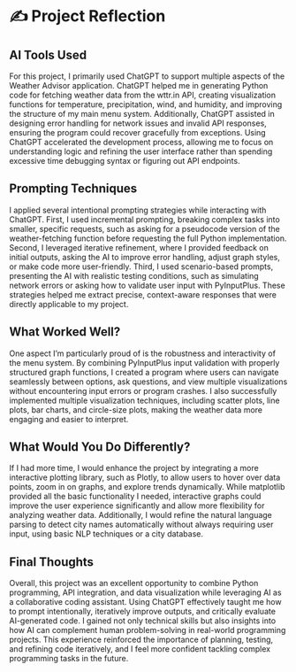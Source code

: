 # ✍️ Project Reflection

## AI Tools Used
For this project, I primarily used ChatGPT to support multiple aspects of the Weather Advisor application. ChatGPT helped me in generating Python code for fetching weather data from the wttr.in API, creating visualization functions for temperature, precipitation, wind, and humidity, and improving the structure of my main menu system. Additionally, ChatGPT assisted in designing error handling for network issues and invalid API responses, ensuring the program could recover gracefully from exceptions. Using ChatGPT accelerated the development process, allowing me to focus on understanding logic and refining the user interface rather than spending excessive time debugging syntax or figuring out API endpoints.

## Prompting Techniques
I applied several intentional prompting strategies while interacting with ChatGPT. First, I used incremental prompting, breaking complex tasks into smaller, specific requests, such as asking for a pseudocode version of the weather-fetching function before requesting the full Python implementation. Second, I leveraged iterative refinement, where I provided feedback on initial outputs, asking the AI to improve error handling, adjust graph styles, or make code more user-friendly. Third, I used scenario-based prompts, presenting the AI with realistic testing conditions, such as simulating network errors or asking how to validate user input with PyInputPlus. These strategies helped me extract precise, context-aware responses that were directly applicable to my project.

## What Worked Well?
One aspect I’m particularly proud of is the robustness and interactivity of the menu system. By combining PyInputPlus input validation with properly structured graph functions, I created a program where users can navigate seamlessly between options, ask questions, and view multiple visualizations without encountering input errors or program crashes. I also successfully implemented multiple visualization techniques, including scatter plots, line plots, bar charts, and circle-size plots, making the weather data more engaging and easier to interpret.

## What Would You Do Differently?
If I had more time, I would enhance the project by integrating a more interactive plotting library, such as Plotly, to allow users to hover over data points, zoom in on graphs, and explore trends dynamically. While matplotlib provided all the basic functionality I needed, interactive graphs could improve the user experience significantly and allow more flexibility for analyzing weather data. Additionally, I would refine the natural language parsing to detect city names automatically without always requiring user input, using basic NLP techniques or a city database.
## Final Thoughts
Overall, this project was an excellent opportunity to combine Python programming, API integration, and data visualization while leveraging AI as a collaborative coding assistant. Using ChatGPT effectively taught me how to prompt intentionally, iteratively improve outputs, and critically evaluate AI-generated code. I gained not only technical skills but also insights into how AI can complement human problem-solving in real-world programming projects. This experience reinforced the importance of planning, testing, and refining code iteratively, and I feel more confident tackling complex programming tasks in the future.
